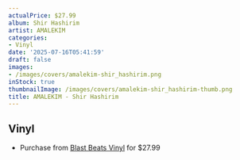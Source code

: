 ```yaml
---
actualPrice: $27.99
album: Shir Hashirim
artist: AMALEKIM
categories:
- Vinyl
date: '2025-07-16T05:41:59'
draft: false
images:
- /images/covers/amalekim-shir_hashirim.png
inStock: true
thumbnailImage: /images/covers/amalekim-shir_hashirim-thumb.png
title: AMALEKIM - Shir Hashirim
---
```


## Vinyl
* Purchase from [Blast Beats Vinyl](https://blastbeatsvinyl.com/products/amalekim-shir-hashirim-light-brown-vinyl-lp) for $27.99
